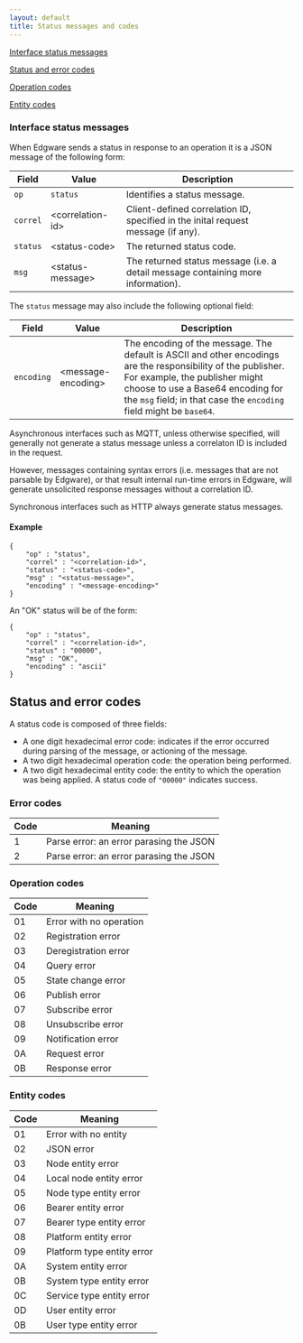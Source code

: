 ```yaml
---
layout: default
title: Status messages and codes
---
```


[Interface status messages](#ISM)

[Status and error codes](#SEC)

[Operation codes](#OpCodes)

[Entity codes](#EntityCodes)

### <a id="ISM"></a>Interface status messages

When Edgware sends a status in response to an operation it is a JSON message of the following form:

| Field    | Value             | Description |
| -------- | ----------------- | ----------- | 
| `op`     | `status`          | Identifies a status message. |
| `correl` | \<correlation-id> | Client-defined correlation ID, specified in the inital request message (if any). |
| `status` | \<status-code>    | The returned status code. |
| `msg`    | \<status-message> | The returned status message (i.e. a detail message containing more information). |

The `status` message may also include the following optional field:
 
| Field      | Value               | Description |
| ---------- | ------------------- | ----------- |
| `encoding` | \<message-encoding> | The encoding of the message. The default is ASCII and other encodings are the responsibility of the publisher. For example, the publisher might choose to use a Base64 encoding for the `msg` field; in that case the `encoding` field might be `base64`.

Asynchronous interfaces such as MQTT, unless otherwise specified, will generally not generate a status message unless a correlaton ID is included in the request.

However, messages containing syntax errors (i.e. messages that are not parsable by Edgware), or that result internal run-time errors in Edgware, will generate unsolicited response messages without a correlation ID.

Synchronous interfaces such as HTTP always generate status messages.

#### Example   

	{
		"op" : "status",
		"correl" : "<correlation-id>",
		"status" : "<status-code>",
		"msg" : "<status-message>",
		"encoding" : "<message-encoding>"
	}

An "OK" status will be of the form:

	{
		"op" : "status",
		"correl" : "<correlation-id>",
		"status" : "00000",
		"msg" : "OK",
		"encoding" : "ascii"
	}

## <a id="SEC"></a>Status and error codes

A status code is composed of three fields:

- A one digit hexadecimal error code: indicates if the error occurred during parsing of the message, or actioning of the message.
- A two digit hexadecimal operation code: the operation being performed.
- A two digit hexadecimal entity code: the entity to which the operation was being applied. A status code of `"00000"` indicates success.

### Error codes

| Code | Meaning |
| ---- | ------- |
| 1    | Parse error: an error parasing the JSON |
| 2    | Parse error: an error parasing the JSON |

### <a id="OpCodes"></a>Operation codes

| Code | Meaning |
| ---- | ------- |
| 01   | Error with no operation |
| 02   | Registration error |
| 03   | Deregistration error |
| 04   | Query error |
| 05   | State change error |
| 06   | Publish error |
| 07   | Subscribe error |
| 08   | Unsubscribe error |
| 09   | Notification error |
| 0A   | Request error |
| 0B   | Response error |

### <a id="EntityCodes"></a>Entity codes

| Code | Meaning |
| ---- | ------- |
| 01 | Error with no entity |
| 02 | JSON error |
| 03 | Node entity error |
| 04 | Local node entity error |
| 05 | Node type entity error |
| 06 | Bearer entity error |
| 07 | Bearer type entity error |
| 08 | Platform entity error |
| 09 | Platform type entity error |
| 0A | System entity error |
| 0B | System type entity error |
| 0C | Service type entity error |
| 0D | User entity error |
| 0B | User type entity error |
